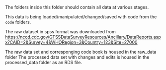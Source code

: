 The folders inside this folder should contain all data at various stages.

This data is being loaded/manipulated/changed/saved with code from the `code` folders.

The raw dataset in spss format was downloaded from https://nccd.cdc.gov/GTSSDataSurveyResources/Ancillary/DataReports.aspx?CAID=2&Survey=4&WHORegion=3&Country=123&Site=27000

The raw data set and corresponging code book is housed in the raw_data folder 
The processed data set with changes and edits is housed in the processed_data folder as an RDS file. 
 
